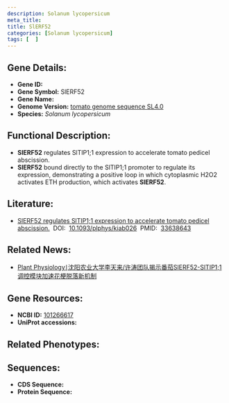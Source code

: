 ```yaml
---
description: Solanum lycopersicum
meta_title:
title: SlERF52
categories: [Solanum lycopersicum]
tags: [  ]
---
```


## Gene Details:
- **Gene ID:**	[]()
- **Gene Symbol:** SlERF52
- **Gene Name:** 
- **Genome Version:** [tomato genome sequence SL4.0]()
- **Species:** *Solanum lycopersicum*

## Functional Description:
   - **SlERF52** regulates SlTIP1;1 expression to accelerate tomato pedicel abscission.
   - **SlERF52** bound directly to the SlTIP1;1 promoter to regulate its expression, demonstrating a positive loop in which cytoplasmic H2O2 activates ETH production, which activates **SlERF52**.

## Literature:
   - [SlERF52 regulates SlTIP1;1 expression to accelerate tomato pedicel abscission.]( https://academic.oup.com/plphys/article/185/4/1829/6122741)&nbsp;&nbsp;DOI:&nbsp;&nbsp;[10.1093/plphys/kiab026](https://academic.oup.com/plphys/article/185/4/1829/6122741)&nbsp;&nbsp;PMID:&nbsp;&nbsp;[33638643](https://pubmed.ncbi.nlm.nih.gov/33638643/)

## Related News:
   - [Plant Physiology∣沈阳农业大学李天来/许涛团队揭示番茄SlERF52-SlTIP1;1调控模块加速花梗脱落新机制](https://mp.weixin.qq.com/s?__biz=MzIyOTY2NDYyNQ==&mid=2247508049&idx=4&sn=96a1d098c0bdcf554ae55ee58f3f1994&chksm=e8bdd24fdfca5b598eb31f1e2e70348f74b03b816068246e0fb710716930308d5e39db5e6043&scene=27#wechat_redirect)

## Gene Resources:
- **NCBI ID:** [101266617](https://www.ncbi.nlm.nih.gov/gene/?term=101266617)
- **UniProt accessions:** [](https://www.uniprot.org/uniprotkb//entry)

## Related Phenotypes:


## Sequences:
- **CDS Sequence:**
- **Protein Sequence:**
